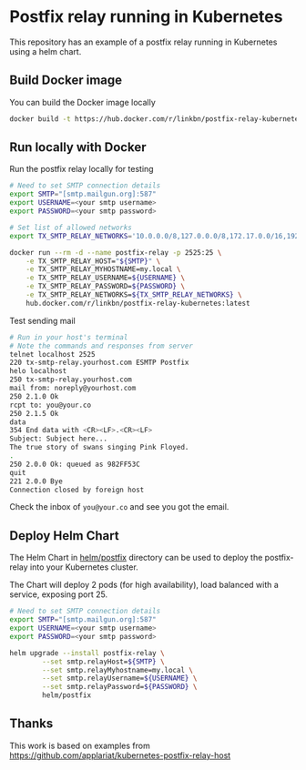 # Postfix relay running in Kubernetes
This repository has an example of a postfix relay running in Kubernetes using a helm chart.

## Build Docker image
You can build the Docker image locally
```bash
docker build -t https://hub.docker.com/r/linkbn/postfix-relay-kubernetes:latest Docker/
```

## Run locally with Docker
Run the postfix relay locally for testing
```bash
# Need to set SMTP connection details
export SMTP="[smtp.mailgun.org]:587"
export USERNAME=<your smtp username>
export PASSWORD=<your smtp password>

# Set list of allowed networks
export TX_SMTP_RELAY_NETWORKS='10.0.0.0/8,127.0.0.0/8,172.17.0.0/16,192.0.0.0/8'

docker run --rm -d --name postfix-relay -p 2525:25 \
	-e TX_SMTP_RELAY_HOST="${SMTP}" \
	-e TX_SMTP_RELAY_MYHOSTNAME=my.local \
	-e TX_SMTP_RELAY_USERNAME=${USERNAME} \
	-e TX_SMTP_RELAY_PASSWORD=${PASSWORD} \
	-e TX_SMTP_RELAY_NETWORKS=${TX_SMTP_RELAY_NETWORKS} \
	hub.docker.com/r/linkbn/postfix-relay-kubernetes:latest
```

Test sending mail
```bash
# Run in your host's terminal
# Note the commands and responses from server
telnet localhost 2525
220 tx-smtp-relay.yourhost.com ESMTP Postfix
helo localhost
250 tx-smtp-relay.yourhost.com
mail from: noreply@yourhost.com
250 2.1.0 Ok
rcpt to: you@your.co
250 2.1.5 Ok
data
354 End data with <CR><LF>.<CR><LF>
Subject: Subject here...
The true story of swans singing Pink Floyed. 
.
250 2.0.0 Ok: queued as 982FF53C
quit
221 2.0.0 Bye
Connection closed by foreign host
```

Check the inbox of `you@your.co` and see you got the email.


## Deploy Helm Chart
The Helm Chart in [helm/postfix](helm/postfix) directory can be used to deploy the postfix-relay into your Kubernetes cluster.

The Chart will deploy 2 pods (for high availability), load balanced with a service, exposing port 25.
```bash
# Need to set SMTP connection details
export SMTP="[smtp.mailgun.org]:587"
export USERNAME=<your smtp username>
export PASSWORD=<your smtp password>

helm upgrade --install postfix-relay \
        --set smtp.relayHost=${SMTP} \
        --set smtp.relayMyhostname=my.local \
        --set smtp.relayUsername=${USERNAME} \
        --set smtp.relayPassword=${PASSWORD} \ 
        helm/postfix


```


## Thanks
This work is based on examples from https://github.com/applariat/kubernetes-postfix-relay-host 
